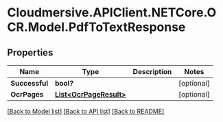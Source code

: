 # Cloudmersive.APIClient.NETCore.OCR.Model.PdfToTextResponse
## Properties

Name | Type | Description | Notes
------------ | ------------- | ------------- | -------------
**Successful** | **bool?** |  | [optional] 
**OcrPages** | [**List&lt;OcrPageResult&gt;**](OcrPageResult.md) |  | [optional] 

[[Back to Model list]](../README.md#documentation-for-models) [[Back to API list]](../README.md#documentation-for-api-endpoints) [[Back to README]](../README.md)

